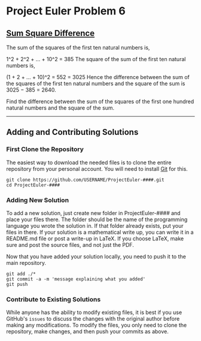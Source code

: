# Project Euler Problem 6
## [Sum Square Difference](https://projecteuler.net/problem=6)

The sum of the squares of the first ten natural numbers is,

1^2 + 2^2 + ... + 10^2 = 385
The square of the sum of the first ten natural numbers is,

(1 + 2 + ... + 10)^2 = 552 = 3025
Hence the difference between the sum of the squares of the first ten natural numbers and the square of the sum is 3025 − 385 = 2640.

Find the difference between the sum of the squares of the first one hundred natural numbers and the square of the sum.
<hr>

## Adding and Contributing Solutions

### First Clone the Repository

The easiest way to download the needed files is to clone the entire repository from your personal account. You will need to install [Git](https://help.github.com/articles/set-up-git) for this. 

```
git clone https://github.com/USERNAME/ProjectEuler-####.git
cd ProjectEuler-####
```

### Adding New Solution

To add a new solution, just create new folder in ProjectEuler-#### and place your files there. The folder should be the name of the programming language you wrote the solution in. If that folder already exists, put your files in there. If your solution is a mathematical write up, you can write it in a README.md file or post a write-up in LaTeX. If you choose LaTeX, make sure and post the source files, and not just the PDF.

Now that you have added your solution locally, you need to push it to the main repository. 

```
git add ./*
git commit -a -m 'message explaining what you added'
git push
```


### Contribute to Existing Solutions

While anyone has the ability to modify existing files, it is best if you use GitHub's `issues` to discuss the changes with the original author before making any modifications. To modify the files, you only need to clone the repository, make changes, and then push your commits as above. 




